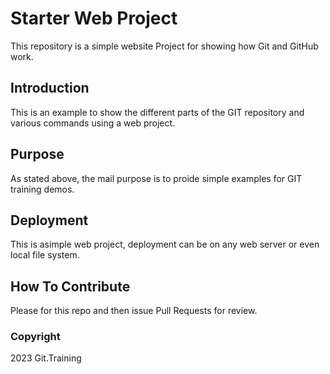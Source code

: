 # Starter Web Project

This repository is a simple website Project
for showing how Git and GitHub work.

## Introduction

This is an example to show the different
parts of the GIT repository and various commands
using a web project.

## Purpose

As stated above, the mail purpose is to
proide simple examples for GIT training demos.

## Deployment

This is asimple web project, deployment
can be on any web server or even local file system.

## How To Contribute

Please for this repo and then issue Pull Requests for review.

### Copyright

2023 Git.Training